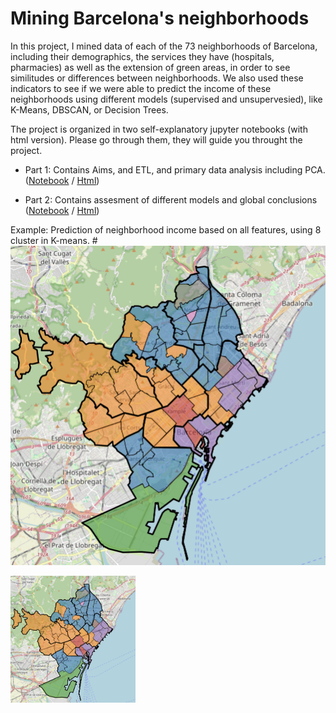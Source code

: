 # Mining Barcelona's neighborhoods
In this project, I mined data of each of the 73 neighborhoods of Barcelona, including their demographics, the services they have (hospitals, pharmacies) as well as the extension of green areas, in order to see similitudes or differences between neighborhoods. We also used these indicators to see if we were able to predict the income of these neighborhoods using different models (supervised and unsupervesied), like K-Means, DBSCAN, or Decision Trees.

The project is organized in two self-explanatory jupyter notebooks (with html version). Please go through them, they will guide you throught the project.

* Part 1: Contains Aims, and ETL, and primary data analysis including PCA. ([Notebook](https://github.com/ulisesrey/mining_barcelona/blob/main/PR1/05.584-PRA1_UlisesRey.ipynb) / [Html](https://github.com/ulisesrey/mining_barcelona/blob/main/PR1/05.584-PRA1_UlisesRey.html))

* Part 2: Contains assesment of different models and global conclusions ([Notebook](https://github.com/ulisesrey/mining_barcelona/blob/main/PR2/05.584-PRA2_UlisesRey.ipynb) / [Html](https://github.com/ulisesrey/mining_barcelona/blob/main/PR2/05.584-PRA2_UlisesRey.html))


Example: Prediction of neighborhood income based on all features, using 8 cluster in K-means.
#![alt text](image.png)

<img src="image.png" alt="drawing" width="200"/>

